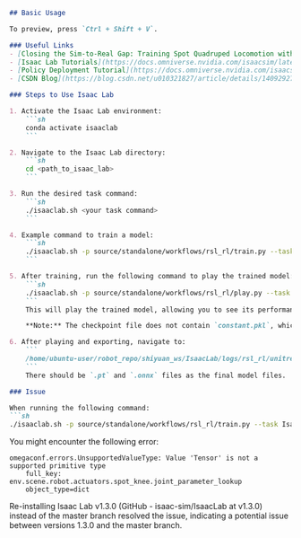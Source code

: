 ```markdown
## Basic Usage

To preview, press `Ctrl + Shift + V`.

### Useful Links
- [Closing the Sim-to-Real Gap: Training Spot Quadruped Locomotion with NVIDIA Isaac Lab](https://developer.nvidia.com/blog/closing-the-sim-to-real-gap-training-spot-quadruped-locomotion-with-nvidia-isaac-lab/)
- [Isaac Lab Tutorials](https://docs.omniverse.nvidia.com/isaacsim/latest/isaac_lab_tutorials/index.html)
- [Policy Deployment Tutorial](https://docs.omniverse.nvidia.com/isaacsim/latest/isaac_lab_tutorials/tutorial_policy_deployment.html)
- [CSDN Blog](https://blog.csdn.net/u010321827/article/details/140929275?utm_medium=distribute.pc_relevant.none-task-blog-2~default~baidujs_baidulandingword~default-4-140929275-blog-126393698.235^v43^pc_blog_bottom_relevance_base9&spm=1001.2101.3001.4242.3&utm_relevant_index=7)

### Steps to Use Isaac Lab

1. Activate the Isaac Lab environment:
    ```sh
    conda activate isaaclab
    ```

2. Navigate to the Isaac Lab directory:
    ```sh
    cd <path_to_isaac_lab>
    ```

3. Run the desired task command:
    ```sh
    ./isaaclab.sh <your task command>
    ```

4. Example command to train a model:
    ```sh
    ./isaaclab.sh -p source/standalone/workflows/rsl_rl/train.py --task Isaac-Velocity-Flat-Unitree-Go2-v0 --num_envs 4096 --headless --video --enable_cameras
    ```

5. After training, run the following command to play the trained model:
    ```sh
    ./isaaclab.sh -p source/standalone/workflows/rsl_rl/play.py --task Isaac-Velocity-Flat-Unitree-Go2-v0 --num_envs 4096
    ```
    This will play the trained model, allowing you to see its performance. It will also export the checkpoint file to a model file.

    **Note:** The checkpoint file does not contain `constant.pkl`, which is used to temporarily store training status. For more details, see [this blog](https://zhuanlan.zhihu.com/p/594168482).

6. After playing and exporting, navigate to:
    ```
    /home/ubuntu-user/robot_repo/shiyuan_ws/IsaacLab/logs/rsl_rl/unitree_go2_flat/2024-12-30_13-55-59/exported
    ```
    There should be `.pt` and `.onnx` files as the final model files.

### Issue

When running the following command:
```sh
./isaaclab.sh -p source/standalone/workflows/rsl_rl/train.py --task Isaac-Velocity-Flat-Spot-v0 --num_envs 4096 --headless --video --enable_cameras
```
You might encounter the following error:
```
omegaconf.errors.UnsupportedValueType: Value 'Tensor' is not a supported primitive type
    full_key: env.scene.robot.actuators.spot_knee.joint_parameter_lookup
    object_type=dict
```

Re-installing Isaac Lab v1.3.0 (GitHub - isaac-sim/IsaacLab at v1.3.0) instead of the master branch resolved the issue, indicating a potential issue between versions 1.3.0 and the master branch.
```
